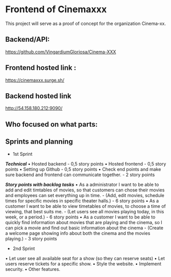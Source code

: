 # Frontend of Cinemaxxx
This project will serve as a proof of concept for the organization Cinema-xx.

## Backend/API: 
https://github.com/VingardiumGloriosa/Cinema-XXX


## Frontend hosted link :
https://cinemaxxx.surge.sh/

## Backend hosted link
http://54.158.180.212:9090/

## Who focused on what parts:


## Sprints and planning

 - 1st Sprint

***Technical***
•    Hosted backend - 0,5 story points
•    Hosted frontend - 0,5 story points
•    Setting up Github - 0,5 story points
•    Check end points and make sure backend and frontend can communicate together. - 2 story points

***Story points with backlog tasks***
•    As a administrator I want to be able to add and edit timtables of movies, so that customers can chose their movies and employees can set everything up in time. - (Add, edit movies, schedule times for specific movies in specific theater halls.) - 6 story points
•    As a customer I want to be able to view timetables of movies, to choose a time of viewing, that best suits me. - (Let users see all movies playing today, in this week, or a period.) - 6 story points
•    As a customer I want to be able to quickly find information about movies that are playing and the cinema, so I can pick a movie and find out basic information about the cinema - (Create a welcome page showing info about both the cinema and the movies playing.) - 3 story points

 - 2nd Sprint

•    Let user see all available seat for a show (so they can reserve seats)
•    Let users reserve tickets for a specific show.
•    Style the website.
•    Implement security.
•    Other features.
